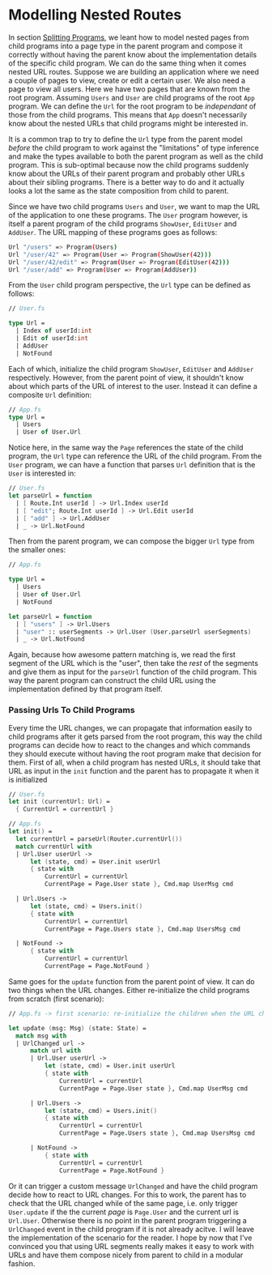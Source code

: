 # Modelling Nested Routes

In section [Splitting Programs](splitting-programs), we leant how to model nested pages from child programs into a page type in the parent program and compose it correctly without having the parent know about the implementation details of the specific child program. We can do the same thing when it comes nested URL routes. Suppose we are building an application where we need a couple of pages to view, create or edit a certain user. We also need a page to view all users. Here we have two pages that are known from the root program. Assuming `Users` and `User` are child programs of the root `App` program. We can define the `Url` for the root program to be *independant* of those from the child programs. This means that `App` doesn't necessarily know about the nested URLs that child programs might be interested in.

It is a common trap to try to define the `Url` type from the parent model *before* the child program to work against the "limitations" of type inference and make the types available to both the parent program as well as the child program. This is sub-optimal because now the child programs suddenly know about the URLs of their parent program and probably other URLs about their sibling programs. There is a better way to do and it actually looks a lot the same as the state composition from child to parent.

Since we have two child programs `Users` and `User`, we want to map the URL of the application to one these programs. The `User` program however, is itself a parent program of the child programs `ShowUser`, `EditUser` and `AddUser`. The URL mapping of these programs goes as follows:
```bash
Url "/users" => Program(Users)
Url "/user/42" => Program(User => Program(ShowUser(42)))
Url "/user/42/edit" => Program(User => Program(EditUser(42)))
Url "/user/add" => Program(User => Program(AddUser))
```
From the `User` child program perspective, the `Url` type can be defined as follows:
```fsharp
// User.fs

type Url =
  | Index of userId:int
  | Edit of userId:int
  | AddUser
  | NotFound
```
Each of which, initialize the child program `ShowUser`, `EditUser` and `AddUser` respectively. However, from the parent point of view, it shouldn't know about which parts of the URL of interest to the user. Instead it can define a composite `Url` definition:

```fsharp
// App.fs
type Url =
  | Users
  | User of User.Url
```
Notice here, in the same way the `Page` references the state of the child program, the `Url` type can reference the URL of the child program. From the `User` program, we can have a function that parses `Url` definition that is the `User` is interested in:
```fsharp
// User.fs
let parseUrl = function
  | [ Route.Int userId ] -> Url.Index userId
  | [ "edit"; Route.Int userId ] -> Url.Edit userId
  | [ "add" ] -> Url.AddUser
  | _ -> Url.NotFound
```
Then from the parent program, we can compose the bigger `Url` type from the smaller ones:
```fsharp {highlight: [10]}
// App.fs

type Url =
  | Users
  | User of User.Url
  | NotFound

let parseUrl = function
  | [ "users" ] -> Url.Users
  | "user" :: userSegments -> Url.User (User.parseUrl userSegments)
  | _ -> Url.NotFound
```
Again, because how awesome pattern matching is, we read the first segment of the URL which is the "user", then take the *rest* of the segments and give them as input for the `parseUrl` function of the child program. This way the parent program can construct the child URL using the implementation defined by that program itself.

### Passing Urls To Child Programs

Every time the URL changes, we can propagate that information easily to child programs after it gets parsed from the root program, this way the child programs can decide how to react to the changes and which commands they should execute without having the root program make that decision for them. First of all, when a child program has nested URLs, it should take that URL as input in the `init` function and the parent has to propagate it when it is initialized
```fsharp {highlight: ['10-13']}
// User.fs
let init (currentUrl: Url) =
  { CurrentUrl = currentUrl }

// App.fs
let init() =
  let currentUrl = parseUrl(Router.currentUrl())
  match currentUrl with
  | Url.User userUrl ->
      let (state, cmd) = User.init userUrl
      { state with
          CurrentUrl = currentUrl
          CurrentPage = Page.User state }, Cmd.map UserMsg cmd

  | Url.Users ->
      let (state, cmd) = Users.init()
      { state with
          CurrentUrl = currentUrl
          CurrentPage = Page.Users state }, Cmd.map UsersMsg cmd

  | NotFound ->
      { state with
          CurrentUrl = currentUrl
          CurrentPage = Page.NotFound }
```
Same goes for the `update` function from the parent point of view. It can do two things when the URL changes. Either re-initialize the child programs from scratch (first scenario):
```fsharp
// App.fs -> first scenario: re-initialize the children when the URL changes

let update (msg: Msg) (state: State) =
  match msg with
  | UrlChanged url ->
      match url with
      | Url.User userUrl ->
          let (state, cmd) = User.init userUrl
          { state with
              CurrentUrl = currentUrl
              CurrentPage = Page.User state }, Cmd.map UserMsg cmd

      | Url.Users ->
          let (state, cmd) = Users.init()
          { state with
              CurrentUrl = currentUrl
              CurrentPage = Page.Users state }, Cmd.map UsersMsg cmd

      | NotFound ->
          { state with
              CurrentUrl = currentUrl
              CurrentPage = Page.NotFound }
```
Or it can trigger a custom message `UrlChanged` and have the child program decide how to react to URL changes. For this to work, the parent has to check that the URL changed while of the same page, i.e. only trigger `User.update` if the the current *page* is `Page.User` and the current url is `Url.User`. Otherwise there is no point in the parent program triggering a `UrlChanged` event in the child program if it is not already acitve. I will leave the implementation of the scenario for the reader. I hope by now that I've convinced you that using URL segments really makes it easy to work with URLs and have them compose nicely from parent to child in a modular fashion.